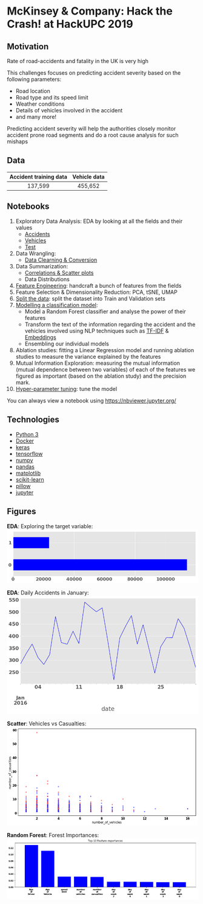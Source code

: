# McKinsey & Company: Hack the Crash! at HackUPC 2019

## Motivation

Rate of road-accidents and fatality in the UK is very high

This challenges focuses on predicting accident severity based on the following parameters:
* Road location
* Road type and its speed limit
* Weather conditions
* Details of vehicles involved in the accident
* and many more!

Predicting accident severity will help the authorities closely monitor accident prone road segments and do a root cause analysis for such mishaps

## Data

| Accident training data | Vehicle data |
| :-------------: | :-------------:|
| 137,599 | 455,652 |

## Notebooks

1. Exploratory Data Analysis: EDA by looking at all the fields and their values
   * [Accidents](src/notebooks/1.%20Exploring%20Accidents.ipynb)
   * [Vehicles](src/notebooks/1.%20Exploring%20Accidents.ipynb)
   * [Test](src/notebooks/1.%20Exploring%20Accidents.ipynb)
2. Data Wrangling:
   * [Data Clearning & Conversion](src/notebooks/2.%20Convert%20vehicles%20data%20to%20text%20III.ipynb) 
3. Data Summarization:
   * [Correlations & Scatter plots](src/notebooks/3.%20Correlations%20%26%20Scatter%20plots.ipynb)
   * Data Distributions
4. [Feature Engineering](src/notebooks/4.%20Features%20II.ipynb): handcraft a bunch of features from the fields
5. Feature Selection & Dimensionality Reduction: PCA, tSNE, UMAP
6. [Split the data](src/notebooks/5.%20Split%20Train%20and%20Val%20sets.ipynb): split the dataset into Train and Validation sets
7. [Modelling a classification model](src/notebooks/6.%20Modelling.ipynb):
   * Model a Random Forest classifier and analyse the power of their features
   * Transform the text of the information regarding the accident and the vehicles involved using NLP techniques such as [TF-IDF](src/notebooks/6.%20Modelling%20with%20TF-IDF.ipynb) & [Embeddings](6.%20Modelling%20with%20Embeddings.ipynb)
   * Ensembling our individual models
8. Ablation studies: fitting a Linear Regression model and running ablation studies to measure the variance explained by the features
9. Mutual Information Exploration: measuring the mutual information (mutual dependence between two variables) of each of the features we figured as important (based on the ablation study) and the precision mark.
10. [Hyper-parameter tuning](7.%20Hyper-parameter%20Tuning.ipynb): tune the model

You can always view a notebook using https://nbviewer.jupyter.org/

## Technologies

* [Python 3](https://www.python.org/)
* [Docker](https://www.docker.com/)
* [keras](https://keras.io)
* [tensorflow](https://www.tensorflow.org/)
* [numpy](http://www.numpy.org)
* [pandas](https://pandas.pydata.org/)
* [matplotlib](https://matplotlib.org/)
* [scikit-learn](https://scikit-learn.org/)
* [pillow](https://pillow.readthedocs.io/)
* [jupyter](https://jupyter.org/)

## Figures

**EDA**: Exploring the target variable:
![](figures/EDA_target.png)

**EDA**: Daily Accidents in January:
![](figures/EDA_January_daily.png)

**Scatter**: Vehicles vs Casualties:
![](figures/Scatter_number_of_vehicles_vs_number_of_casualties.png)

**Random Forest**: Forest Importances:
![](figures/modelling_Random_Forest_Top_10_Feature_Importances.png)
